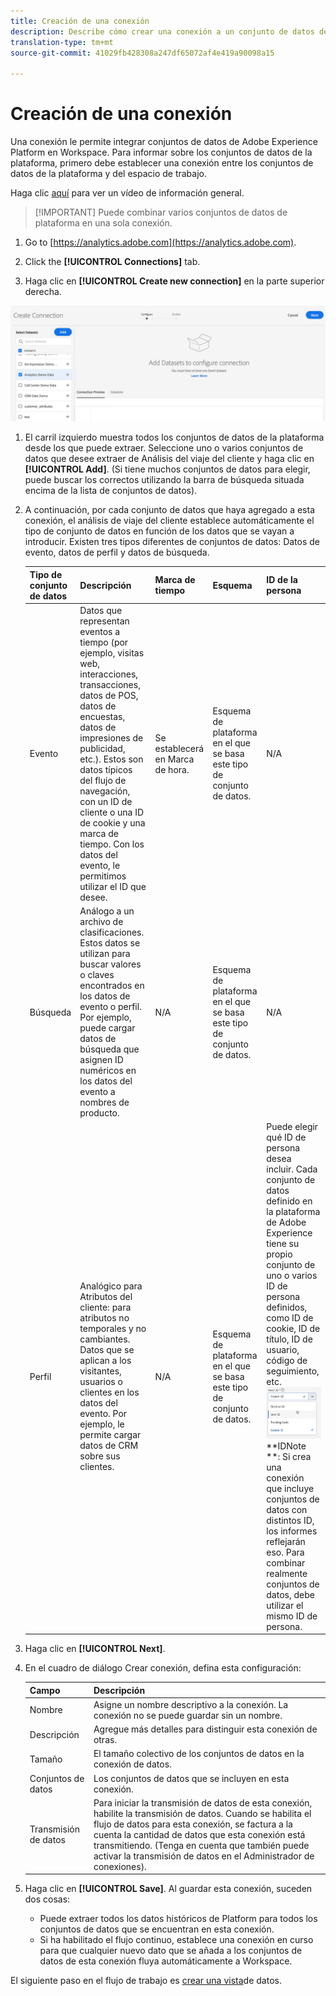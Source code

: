 ```yaml
---
title: Creación de una conexión
description: Describe cómo crear una conexión a un conjunto de datos de la plataforma en Análisis del viaje del cliente.
translation-type: tm+mt
source-git-commit: 41029fb428308a247df65072af4e419a90098a15

---
```



# Creación de una conexión

Una conexión le permite integrar conjuntos de datos de Adobe Experience Platform en Workspace. Para informar sobre los conjuntos de datos de la plataforma, primero debe establecer una conexión entre los conjuntos de datos de la plataforma y del espacio de trabajo.

Haga clic [aquí](https://docs.adobe.com/content/help/en/platform-learn/tutorials/cja/connecting-customer-journey-analytics-to-data-sources-in-platform.html) para ver un vídeo de información general.

>[!IMPORTANT] Puede combinar varios conjuntos de datos de plataforma en una sola conexión.

1. Go to [https://analytics.adobe.com](https://analytics.adobe.com).

1. Click the **[!UICONTROL Connections]** tab.

1. Haga clic en **[!UICONTROL Create new connection]** en la parte superior derecha.

![Crear conexión](assets/create-connection.png)

1. El carril izquierdo muestra todos los conjuntos de datos de la plataforma desde los que puede extraer. Seleccione uno o varios conjuntos de datos que desee extraer de Análisis del viaje del cliente y haga clic en **[!UICONTROL Add]**. (Si tiene muchos conjuntos de datos para elegir, puede buscar los correctos utilizando la barra de búsqueda situada encima de la lista de conjuntos de datos).

1. A continuación, por cada conjunto de datos que haya agregado a esta conexión, el análisis de viaje del cliente establece automáticamente el tipo de conjunto de datos en función de los datos que se vayan a introducir. Existen tres tipos diferentes de conjuntos de datos: Datos de evento, datos de perfil y datos de búsqueda.

   | Tipo de conjunto de datos | Descripción | Marca de tiempo | Esquema | ID de la persona |
   |---|---|---|---|---|
   | Evento | Datos que representan eventos a tiempo (por ejemplo, visitas web, interacciones, transacciones, datos de POS, datos de encuestas, datos de impresiones de publicidad, etc.). Estos son datos típicos del flujo de navegación, con un ID de cliente o una ID de cookie y una marca de tiempo. Con los datos del evento, le permitimos utilizar el ID que desee. | Se establecerá en Marca de hora. | Esquema de plataforma en el que se basa este tipo de conjunto de datos. | N/A |
   | Búsqueda | Análogo a un archivo de clasificaciones. Estos datos se utilizan para buscar valores o claves encontrados en los datos de evento o perfil. Por ejemplo, puede cargar datos de búsqueda que asignen ID numéricos en los datos del evento a nombres de producto. | N/A | Esquema de plataforma en el que se basa este tipo de conjunto de datos. | N/A |
   | Perfil | Analógico para Atributos del cliente: para atributos no temporales y no cambiantes. Datos que se aplican a los visitantes, usuarios o clientes en los datos del evento. Por ejemplo, le permite cargar datos de CRM sobre sus clientes. | N/A | Esquema de plataforma en el que se basa este tipo de conjunto de datos. | Puede elegir qué ID de persona desea incluir. Cada conjunto de datos definido en la plataforma de Adobe Experience tiene su propio conjunto de uno o varios ID de persona definidos, como ID de cookie, ID de título, ID de usuario, código de seguimiento, etc.<br>![Persona](assets/person-id.png)**IDNote **: Si crea una conexión que incluye conjuntos de datos con distintos ID, los informes reflejarán eso. Para combinar realmente conjuntos de datos, debe utilizar el mismo ID de persona. |

1. Haga clic en **[!UICONTROL Next]**.

1. En el cuadro de diálogo Crear conexión, defina esta configuración:

   | Campo | Descripción |
   |---|---|
   | Nombre | Asigne un nombre descriptivo a la conexión. La conexión no se puede guardar sin un nombre. |
   | Descripción | Agregue más detalles para distinguir esta conexión de otras. |
   | Tamaño | El tamaño colectivo de los conjuntos de datos en la conexión de datos. |
   | Conjuntos de datos | Los conjuntos de datos que se incluyen en esta conexión. |
   | Transmisión de datos | Para iniciar la transmisión de datos de esta conexión, habilite la transmisión de datos. Cuando se habilita el flujo de datos para esta conexión, se factura a la cuenta la cantidad de datos que esta conexión está transmitiendo. (Tenga en cuenta que también puede activar la transmisión de datos en el Administrador de conexiones). |

1. Haga clic en **[!UICONTROL Save]**. Al guardar esta conexión, suceden dos cosas:

   * Puede extraer todos los datos históricos de Platform para todos los conjuntos de datos que se encuentran en esta conexión.
   * Si ha habilitado el flujo continuo, establece una conexión en curso para que cualquier nuevo dato que se añada a los conjuntos de datos de esta conexión fluya automáticamente a Workspace.

El siguiente paso en el flujo de trabajo es [crear una vista](/help/data-views/create-dataview.md)de datos.
